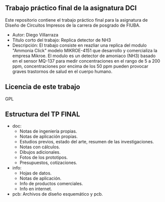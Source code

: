 ## Trabajo práctico final de la asignatura DCI ##
Este repositorio contiene el trabajo práctico final para la asignatura de Diseño de Circuitos Impresos de la carrera de posgrado de FIUBA.

* Autor: Diego Villarraza
* Título corto del trabajo:  Replica detector de NH3
* Descripción:  El trabajo consiste en reazliar una replica del modulo "Ammonia Click" modelo MIKROE-4151 que desarrollo y comercializa la empresa Mikroe.
 El modulo es un detector de amoniaco (NH3) basado en el sensor MQ-137 para medir concentraciones en el rango de 5 a 200 ppm, concentraciones por encima
 de los 50 ppm pueden provocar graves trastornos de salud en el cuerpo humano.
 
## Licencia de este trabajo ##
GPL

## Estructura del TP FINAL ##

* doc: 
  * Notas de ingeniería propias.
  * Notas de aplicación propias.
  * Estudios previos, estado del arte, resumen de las investigaciones.
  * Notas con cálculos.
  * Dibujos adicionales.
  * Fotos de los prototipos.
  * Presupuestos, cotizaciones.
* info: 
  * Hojas de datos.
  * Notas de aplicación.
  * Info de productos comerciales.
  * Info en internet.
* pcb: Archivos de diseño esquemático y pcb.



